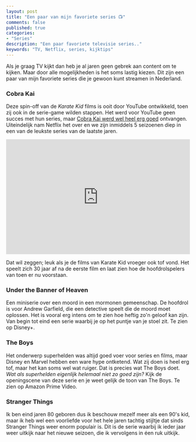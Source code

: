 ```yaml
---
layout: post
title: "Een paar van mijn favoriete series 📺"
comments: false
published: true
categories: 
- "Series"
description: "Een paar favoriete televisie series.."
keywords: "TV, Netflix, series, kijktips"
---
```


Als je graag TV kijkt dan heb je al jaren geen gebrek aan content om te kijken. Maar door alle mogelijkheden is het soms lastig kiezen. Dit zijn een paar van mijn favoriete series
die je gewoon kunt streamen in Nederland.

### Cobra Kai
Deze spin-off van de _Karate Kid_ films is ooit door YouTube ontwikkeld, toen zij ook in de serie-game wilden stappen. Het werd voor YouTube geen succes met hun series, maar <a href="/">Cobra Kai werd wel heel erg goed</a> ontvangen. Uiteindelijk nam Netflix het over en we zijn inmiddels 5 seizoenen diep in een van de leukste series van de laatste jaren.

<iframe width="100%" height="315" src="https://www.youtube.com/embed/xCwwxNbtK6Y" title="YouTube video player" frameborder="0" allow="accelerometer; autoplay; clipboard-write; encrypted-media; gyroscope; picture-in-picture" allowfullscreen></iframe>

Dat wil zeggen; leuk als je de films van Karate Kid vroeger ook tof vond. Het speelt zich 30 jaar af na de eerste film en laat zien hoe de hoofdrolspelers van toen er nu voorstaan.

### Under the Banner of Heaven
Een miniserie over een moord in een mormonen gemeenschap. De hoofdrol is voor Andrew Garfield, die een detective speelt die de moord moet oplossen. Het is vooral erg intens om te zien hoe heftig zo'n geloof kan zijn. Van begin tot eind een serie waarbij je op het puntje van je stoel zit. Te zien op Disney+. 

### The Boys
Het onderwerp superhelden was altijd goed voer voor series en films, maar Disney en Marvel hebben een ware hype ontketend. Wat zij doen is heel erg tof, maar het kan soms wel wat ruiger. Dat is precies wat The Boys doet. _Wat als superhelden eigenlijk helemaal niet zo goed zijn?_ Kijk de openingscene van deze serie en je weet gelijk de toon van The Boys. Te zien op Amazon Prime Video. 

### Stranger Things
Ik ben eind jaren 80 geboren dus ik beschouw mezelf meer als een 90's kid, maar ik heb wel een voorliefde voor het hele jaren tachtig stijltje dat sinds Stranger Things weer enorm populair is. Dit is de serie waarbij ik ieder jaar weer uitkijk naar het nieuwe seizoen, die ik vervolgens in éen ruk uitkijk.


